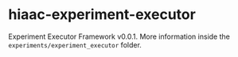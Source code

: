 # hiaac-experiment-executor

Experiment Executor Framework v0.0.1. 
More information inside the `experiments/experiment_executor` folder.
